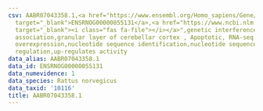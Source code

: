 ```yaml
---
csv: AABR07043358.1,<a href="https://www.ensembl.org/Homo_sapiens/Gene/Summary?db=core;g=ENSRNOG00000055131"
  target="_blank">ENSRNOG00000055131</a>,<a href="https://www.ncbi.nlm.nih.gov/pubmed/30467350"
  target="_blank"><i class="fas fa-file"></i></a>",genetic interference,functional
  association,granular layer of cerebellar cortex , Apoptotic, RNA-seq assay, hsf-1
  overexpression,nucleotide sequence identification,nucleotide sequence identification,transcriptional
  regulation,up-regulates activity
data_alias: AABR07043358.1
data_id: ENSRNOG00000055131
data_numevidence: 1
data_species: Rattus norvegicus
data_taxid: '10116'
title: AABR07043358.1
---
```

